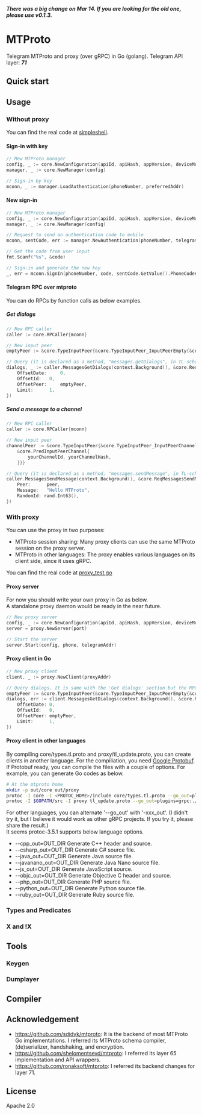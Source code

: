 ***There was a big change on Mar 14. If you are looking for the old one, please use v0.1.3.***

MTProto
===
Telegram MTProto and proxy (over gRPC) in Go (golang).
Telegram API layer: ***71***

## Quick start

## Usage
### Without proxy
You can find the real code at [simpleshell](https://github.com/cjongseok/mtproto/blob/master/examples/simpleshell/main.go).
#### Sign-in with key
```go
// Mew MTProto manager
config, _ := core.NewConfiguration(apiId, apiHash, appVersion, deviceModel, systemVersion, language, 0, 0, key)
manager, _ := core.NewManager(config)

// Sign-in by key
mconn, _ := manager.LoadAuthentication(phoneNumber, preferredAddr)
```
#### New sign-in
```go
// New MTProto manager
config, _ := core.NewConfiguration(apiId, apiHash, appVersion, deviceModel, systemVersion, language, 0, 0, "new-key.mtproto")
manager, _ := core.NewManager(config)

// Request to send an authentication code to mobile
mconn, sentCode, err := manager.NewAuthentication(phoneNumber, telegramAddress, false)

// Get the code from user input
fmt.Scanf("%s", &code)

// Sign-in and generate the new key
_, err = mconn.SignIn(phoneNumber, code, sentCode.GetValue().PhoneCodeHash)
```
#### Telegram RPC over mtproto
You can do RPCs by function calls as below examples.
##### Get dialogs
```go
// New RPC caller
caller := core.RPCaller{mconn}

// New input peer
emptyPeer := &core.TypeInputPeer{&core.TypeInputPeer_InputPeerEmpty{&core.PredInputPeerEmpty{}}

// Query (it is declared as a method, "messages.getDialogs", in TL-schema Layer 71)
dialogs, _ := caller.MessagesGetDialogs(context.Background(), &core.ReqMessagesGetDialogs{
    OffsetDate: 	0,
    OffsetId: 	0,
    OffsetPeer: 	emptyPeer,
    Limit: 		1,
})
```
##### Send a message to a channel
```go
// New RPC caller
caller := core.RPCaller{mconn}

// New input peer
channelPeer := &core.TypeInputPeer{&core.TypeInputPeer_InputPeerChannel{
    &core.PredInputPeerChannel{
        yourChannelId, yourChannelHash,
    }}}

// Query (it is declared as a method, "messages.sendMessage", in TL-schema Layer 71)
caller.MessagesSendMessage(context.Background(), &core.ReqMessagesSendMessage{
    Peer:      peer,
    Message:   "Hello MTProto",
    RandomId: rand.Int63(),
})
```

### With proxy
You can use the proxy in two purposes:
* MTProto session sharing: Many proxy clients can use the same MTProto session on the proxy server.
* MTProto in other languages: The proxy enables various languages on its client side, since it uses gRPC.

You can find the real code at [proxy_test.go](https://github.com/cjongseok/mtproto/blob/master/proxy/proxy_test.go)
#### Proxy server
For now you should write your own proxy in Go as below.<br>
A standalone proxy daemon would be ready in the near future.
```go
// New proxy server
config, _ := core.NewConfiguration(apiId, apiHash, appVersion, deviceModel, systemVersion, language, 0, 0, key)
server = proxy.NewServer(port)

// Start the server
server.Start(config, phone, telegramAddr)
```
#### Proxy client in Go
```go
// New proxy client
client, _ := proxy.NewClient(proxyAddr)

// Query dialogs. It is same with the 'Get dialogs' section but the RPC caller
emptyPeer := &core.TypeInputPeer{&core.TypeInputPeer_InputPeerEmpty{&core.PredInputPeerEmpty{}}
dialogs, err := client.MessagesGetDialogs(context.Background(), &core.ReqMessagesGetDialogs{
    OffsetDate: 0,
    OffsetId:   0,
    OffsetPeer: emptyPeer,
    Limit:      1,
})
```
#### Proxy client in other languages
By compiling core/types.tl.proto and proxy/tl_update.proto, 
you can create clients in another language.
For the compiliation, you need [Google Protobuf](https://developers.google.com/protocol-buffers/).<br>
If Protobuf ready, you can compile the files with a couple of options.
For example, you can generate Go codes as below.
```bash
# At the mtproto home
mkdir -p out/core out/proxy
protoc -I core -I <PROTOC_HOME>/include core/types.tl.proto --go_out=plugins=grpc:./out/core
protoc -I $GOPATH/src -I proxy tl_update.proto --go_out=plugins=grpc:./out/proxy
```
For other languages, you can alternate '--go_out' with '-xxx_out'. (I didn't try it, but I believe it would work as other gRPC projects. If you try it, please share the result.)<br>
It seems protoc-3.5.1 supports below language options.
* --cpp_out=OUT_DIR           Generate C++ header and source.
* --csharp_out=OUT_DIR        Generate C# source file.
* --java_out=OUT_DIR          Generate Java source file.
* --javanano_out=OUT_DIR      Generate Java Nano source file.
* --js_out=OUT_DIR            Generate JavaScript source.
* --objc_out=OUT_DIR          Generate Objective C header and source.
* --php_out=OUT_DIR           Generate PHP source file.
* --python_out=OUT_DIR        Generate Python source file.
* --ruby_out=OUT_DIR          Generate Ruby source file.

### Types and Predicates
### X and !X

## Tools
### Keygen
### Dumplayer

## Compiler


## Acknowledgement
* https://github.com/sdidyk/mtproto: It is the backend of most MTProto Go implementations.
I referred its MTProto schema compiler, (de)serializer, handshaking, and encryption.
* https://github.com/shelomentsevd/mtproto: I referred its layer 65 implementation and API wrappers.
* https://github.com/ronaksoft/mtproto: I referred its backend changes for layer 71.


## License
Apache 2.0
